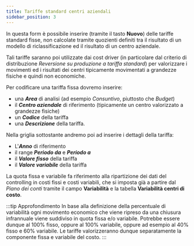 ```yaml
---
title: Tariffe standard centri aziendali
sidebar_position: 3
---
```


In questa form è possibile inserire (tramite il tasto **Nuovo**) delle tariffe standard fisse, non calcolate tramite quozienti definiti tra il risultato di un modello di riclassificazione ed il risultato di un centro aziendale.

Tali tariffe saranno poi utilizzate dai cost driver (in particolare dal criterio di distribuzione *Reversione su produzione a tariffa standard*) per valorizzare i movimenti ed i risultati dei centri tipicamente movimentati a grandezze fisiche e quindi non economiche.

Per codificare una tariffa fissa dovremo inserire:
- una ***Area*** di analisi (ad esempio *Consuntivo*, piuttosto che *Budget*) 
- il ***Centro aziendale*** di riferimento (tipicamente un centro valorizzato a grandezze fisiche)
- un ***Codice*** della tariffa
- una ***Descrizione*** della tariffa.

Nella griglia sottostante andremo poi ad inserire i dettagli della tariffa:
- L'***Anno*** di riferimento
- il range ***Periodo da*** e ***Periodo a***
- il ***Valore fisso*** della tariffa
- il ***Valore variabile*** della tariffa

La quota fissa e variabile fa riferimento alla ripartizione dei dati del controlling in costi fissi e costi variabili, che si imposta già a partire dal *Piano dei conti* tramite il campo **Variabilità** e la tabella **Variabilità centri di costo**.


:::tip Approfondimento
In base alla definizione della percentuale di variabilità ogni movimento economico che viene ripreso da una chiusura infrannuale viene suddiviso in quota fissa e/o variabile. Potrebbe essere dunque al 100% fisso, oppure al 100% variabile, oppure ad esempio al 40% fisso e 60% variabile. Le tariffe valorizzeranno dunque separatamente la componente fissa e variabile del costo.
:::
